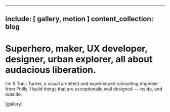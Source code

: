 
---
include: [ gallery, motion ]
content_collection: blog
---

# Superhero, maker, UX developer, designer, urban explorer, all about audacious liberation.
I’m S Tunji Turner, a visual architect and experienced consulting engineer from Philly. I build things that are exceptionally well designed — inside, and outside.


[gallery]

